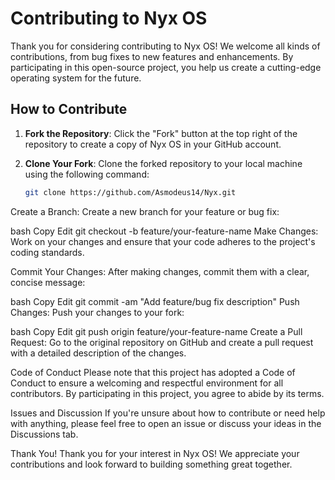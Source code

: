 # Contributing to Nyx OS

Thank you for considering contributing to Nyx OS! We welcome all kinds of contributions, from bug fixes to new features and enhancements. By participating in this open-source project, you help us create a cutting-edge operating system for the future.

## How to Contribute

1. **Fork the Repository**: 
   Click the "Fork" button at the top right of the repository to create a copy of Nyx OS in your GitHub account.

2. **Clone Your Fork**: 
   Clone the forked repository to your local machine using the following command:
   ```bash
   git clone https://github.com/Asmodeus14/Nyx.git

Create a Branch: Create a new branch for your feature or bug fix:

bash
Copy
Edit
git checkout -b feature/your-feature-name
Make Changes: Work on your changes and ensure that your code adheres to the project's coding standards.

Commit Your Changes: After making changes, commit them with a clear, concise message:

bash
Copy
Edit
git commit -am "Add feature/bug fix description"
Push Changes: Push your changes to your fork:

bash
Copy
Edit
git push origin feature/your-feature-name
Create a Pull Request: Go to the original repository on GitHub and create a pull request with a detailed description of the changes.

Code of Conduct
Please note that this project has adopted a Code of Conduct to ensure a welcoming and respectful environment for all contributors. By participating in this project, you agree to abide by its terms.

Issues and Discussion
If you're unsure about how to contribute or need help with anything, please feel free to open an issue or discuss your ideas in the Discussions tab.

Thank You!
Thank you for your interest in Nyx OS! We appreciate your contributions and look forward to building something great together.